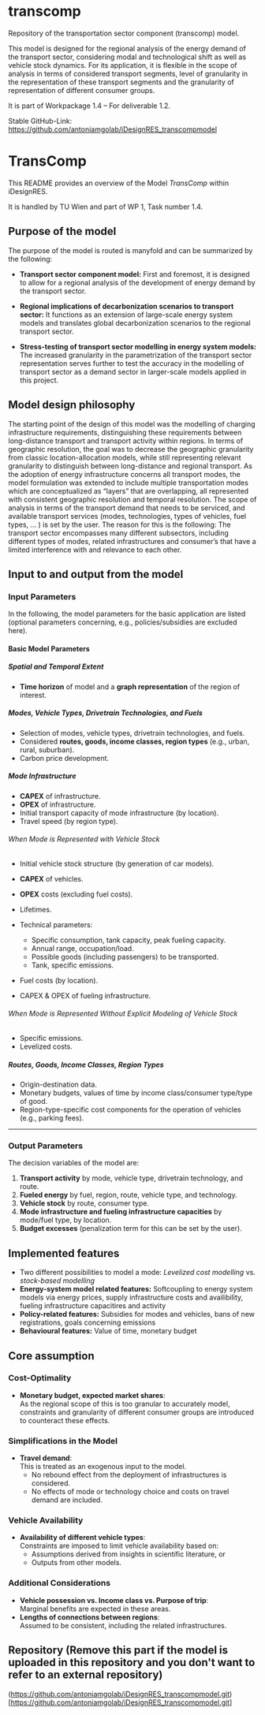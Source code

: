 # transcomp
Repository of the transportation sector component (transcomp) model.

This model is designed for the regional analysis of the energy demand of the transport sector, considering modal and technological shift as well as vehicle stock dynamics. For its application, it is flexible in the scope of analysis in terms of considered transport segments, level of granularity in the representation of these transport segments and the granularity of representation of different consumer groups.

It is part of Workpackage 1.4 – For deliverable 1.2.

Stable GitHub-Link: https://github.com/antoniamgolab/iDesignRES_transcompmodel

# TransComp 

This README provides an overview of the Model _TransComp_ within iDesignRES.  

It is handled by TU Wien and part of WP 1, Task number 1.4. 

## Purpose of the model  

The purpose of the model is routed is manyfold and can be summarized by the following: 

* __Transport sector component model:__ First and foremost, it is designed to allow for a regional analysis of the development of energy demand by the transport sector. 

* __Regional implications of decarbonization scenarios to transport sector:__ It functions as an extension of large-scale energy system models and translates global decarbonization scenarios to the regional transport sector. 

* __Stress-testing of transport sector modelling in energy system models:__ The increased granularity in the parametrization of the transport sector representation serves further to test the accuracy in the modelling of transport sector as a demand sector in larger-scale models applied in this project. 

## Model design philosophy  

The starting point of the design of this model was the modelling of charging infrastructure requirements, distinguishing these requirements between long-distance transport and transport activity within regions. In terms of geographic resolution, the goal was to decrease the geographic granularity from classic location-allocation models, while still representing relevant granularity to distinguish between long-distance and regional transport. As the adoption of energy infrastructure concerns all transport modes, the model formulation was extended to include multiple transportation modes which are conceptualized as “layers” that are overlapping, all represented with consistent geographic resolution and temporal resolution. The scope of analysis in terms of the transport demand that needs to be serviced, and available transport services (modes, technologies, types of vehicles, fuel types, ... ) is set by the user. The reason for this is the following: The transport sector encompasses many different subsectors, including different types of modes, related infrastructures and consumer’s that have a limited interference with and relevance to each other.  

## Input to and output from the model  

### Input Parameters

In the following, the model parameters for the basic application are listed (optional parameters concerning, e.g., policies/subsidies are excluded here).

#### Basic Model Parameters

##### Spatial and Temporal Extent
- **Time horizon** of model and a **graph representation** of the region of interest.

##### Modes, Vehicle Types, Drivetrain Technologies, and Fuels
- Selection of modes, vehicle types, drivetrain technologies, and fuels.
- Considered **routes, goods, income classes, region types** (e.g., urban, rural, suburban).
- Carbon price development.

##### Mode Infrastructure
- **CAPEX** of infrastructure.
- **OPEX** of infrastructure.
- Initial transport capacity of mode infrastructure (by location).
- Travel speed (by region type).

###### When Mode is Represented with Vehicle Stock
- Initial vehicle stock structure (by generation of car models).
- **CAPEX** of vehicles.
- **OPEX** costs (excluding fuel costs).
- Lifetimes.
- Technical parameters:  
  - Specific consumption, tank capacity, peak fueling capacity.  
  - Annual range, occupation/load.  
  - Possible goods (including passengers) to be transported.  
  - Tank, specific emissions.

- Fuel costs (by location).
- CAPEX & OPEX of fueling infrastructure.

###### When Mode is Represented Without Explicit Modeling of Vehicle Stock
- Specific emissions.
- Levelized costs.

##### Routes, Goods, Income Classes, Region Types
- Origin-destination data.
- Monetary budgets, values of time by income class/consumer type/type of good.
- Region-type-specific cost components for the operation of vehicles (e.g., parking fees).

---

### Output Parameters

The decision variables of the model are:

1. **Transport activity** by mode, vehicle type, drivetrain technology, and route.
2. **Fueled energy** by fuel, region, route, vehicle type, and technology.
3. **Vehicle stock** by route, consumer type.
4. **Mode infrastructure and fueling infrastructure capacities** by mode/fuel type, by location.
5. **Budget excesses** (penalization term for this can be set by the user).


## Implemented features  

- Two different possibilities to model a mode: _Levelized cost modelling_ vs. _stock-based modelling_
- __Energy-system model related features:__ Softcoupling to energy system models via energy prices, supply infrastructure costs and availibility, fueling infrastructure capacitires and activity
- __Policy-related features:__ Subsidies for modes and vehicles, bans of new registrations, goals concerning emissions
- __Behavioural features:__ Value of time, monetary budget

## Core assumption  

### Cost-Optimality
- **Monetary budget, expected market shares**:  
  As the regional scope of this is too granular to accurately model, constraints and granularity of different consumer groups are introduced to counteract these effects.

### Simplifications in the Model
- **Travel demand**:  
  This is treated as an exogenous input to the model.  
  - No rebound effect from the deployment of infrastructures is considered.  
  - No effects of mode or technology choice and costs on travel demand are included.

### Vehicle Availability
- **Availability of different vehicle types**:  
  Constraints are imposed to limit vehicle availability based on:  
  - Assumptions derived from insights in scientific literature, or  
  - Outputs from other models.

### Additional Considerations
- **Vehicle possession vs. Income class vs. Purpose of trip**:  
  Marginal benefits are expected in these areas.
- **Lengths of connections between regions**:  
  Assumed to be consistent, including the related infrastructures.


## Repository (Remove this part if the model is uploaded in this repository and you don't want to refer to an external repository) 

(https://github.com/antoniamgolab/iDesignRES_transcompmodel.git)[https://github.com/antoniamgolab/iDesignRES_transcompmodel.git]
